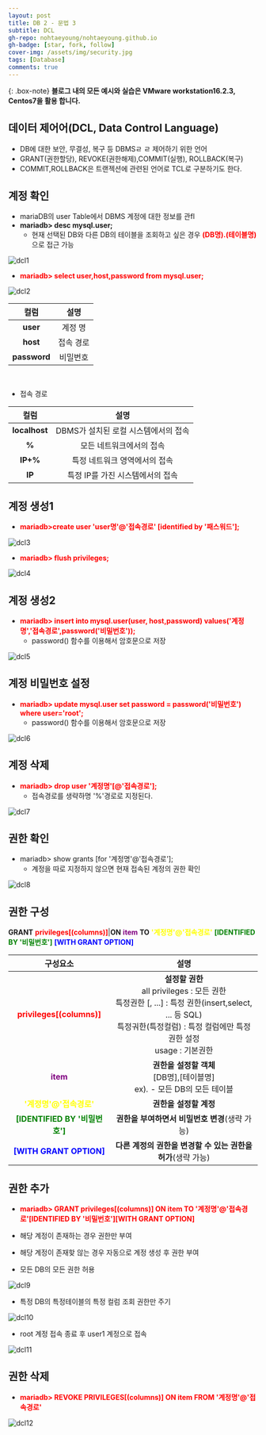 ```yaml
---
layout: post
title: DB 2 - 문법 3
subtitle: DCL
gh-repo: nohtaeyoung/nohtaeyoung.github.io
gh-badge: [star, fork, follow]
cover-img: /assets/img/security.jpg
tags: [Database]
comments: true
---
```


{: .box-note}
<b>블로그 내의 모든 예시와 실습은 VMware workstation16.2.3, Centos7을 활용 합니다.<br></b>

## 데이터 제어어(DCL, Data Control Language)
- DB에 대한 보안, 무결성, 복구 등 DBMSㄹ ㄹ 제어하기 위한 언어
- GRANT(권한할당), REVOKE(권한해제),COMMIT(실행), ROLLBACK(복구)
- COMMIT,ROLLBACK은 트랜젝션에 관련된 언어로 TCL로 구분하기도 한다.

## 계정 확인
- mariaDB의 user Table에서 DBMS 계정에 대한 정보를 관fl
- <b> mariadb> desc mysql.user;</b>
  - 현재 선택된 DB와 다른 DB의 테이블을 조회하고 싶은 경우 <b style="color:red">(DB명).(테이블명)</b>으로 접근 가능

![dcl1](../assets/img/dcl1.png) 

- <b style="color:red">mariadb> select user,host,password from mysql.user;</b>

![dcl2](../assets/img/dcl2.png) 

|컬럼|설명|
|:-------------------:|:-------------------:|
|<b>user</b>|계정 명|
|<b>host</b>|접속 경로|
|<b>password</b>|비밀번호|
  
  
<br>

- 접속 경로

|컬럼|설명|
|:-------------------:|:-------------------:|
|<b>localhost</b>|DBMS가 설치된 로컬 시스템에서의 접속|
|<b>%</b>|모든 네트워크에서의 접속|
|<b>IP+%</b>|특정 네트워크 영역에서의 접속|
|<b>IP</b>|특정 IP를 가진 시스템에서의 접속|

## 계정 생성1
- <b style="color:red">mariadb>create user 'user명'@'접속경로' [identified by '패스워드'];</b>

![dcl3](../assets/img/dcl3.png)

- <b style="color:red">mariadb> flush privileges;</b>

![dcl4](../assets/img/dcl4.png)

## 계정 생성2
- <b style="color:red">mariadb> insert into mysql.user(user, host,password) values('계정명','접속경로',password('비밀번호'));</b>
  - password() 함수를 이용해서 암호문으로 저장

![dcl5](../assets/img/dcl5.png)

## 계정 비밀번호 설정
- <b style="color:red">mariadb> update mysql.user set password = password('비밀번호') where user='root';</b>
  - password() 함수를 이용해서 암호문으로 저장

![dcl6](../assets/img/dcl6.png)   

## 계정 삭제
- <b style="color:red"> mariadb> drop user '계정명'[@'접속경로'];</b>
  - 접속경로를 생략하명 '%'경로로 지정된다.

![dcl7](../assets/img/dcl7.png)   

## 권한 확인
- mariadb> show grants [for '계정명'@'접속경로'];
  - 계정을 따로 지정하지 않으면 현재 접속된 계정의 권한 확인

![dcl8](../assets/img/dcl8.png)   

## 권한 구성
<b>GRANT</b> <b style="color:red">privileges[(columns)]</b>|<b>ON</b> <b style="color:purple"> item</b> <b>TO</b> <b style="color:yellow">'계정명'@'접속경로'</b> <b style="color:green">[IDENTIFIED BY '비밀번호']</b> <b style="color:blue">[WITH GRANT OPTION]</b>

|구성요소|설명|
|:---------:|:----------:|
|<b style="color:red">privileges[(columns)]</b>|<b>설정할 권한</b><br>all privileges : 모든 권한<br>특정권한 [, ...] : 특정 권한(insert,select, ... 등 SQL)<br>특정궈한(특정컬럼) : 특정 컬럼에만 특정 권한 설정<br>usage : 기본권한|
|<b style="color:purple"> item</b>|<b>권한을 설정할 객체</b><br>[DB명],[테이블명]<br>ex)*.* - 모든 DB의 모든 테이블|
|<b style="color:yellow">'계정명'@'접속경로'</b>|<b>권한을 설정할 계정</b>|
|<b style="color:green">[IDENTIFIED BY '비밀번호']</b>|<b>권한을 부여하면서 비밀번호 변경</b>(생략 가능)|
|<b style="color:blue">[WITH GRANT OPTION]</b>|<b>다른 계정의 권한을 변경할 수 있는 권한을 허가</b>(생략 가능)|

## 권한 추가
- <b style="color:red">mariadb> GRANT privileges[(columns)] ON item TO '계정명'@'접속경로'[IDENTIFIED BY '비밀번호'][WITH GRANT OPTION]</b>
- 해당 계정이 존재하는 경우 권한만 부여
- 해당 계정이 존재핮 않는 경우 자동으로 계정 생성 후 권한 부여

- 모든 DB의 모든 권한 허용

![dcl9](../assets/img/dcl9.png)   

- 특정 DB의 특정테이블의 특정 컬럼 조회 권한만 주기

![dcl10](../assets/img/dcl10.png)   

- root 계정 접속 종료 후 user1 계정으로 접속

![dcl11](../assets/img/dcl11.png)   

## 권한 삭제
- <b style="color:red">mariadb> REVOKE PRIVILEGES[(columns)] ON item FROM '계정명'@'접속경로'</b>

![dcl12](../assets/img/dcl12.png)  






